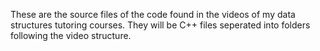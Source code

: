 These are the source files of the code found in the videos of my data structures tutoring courses. They will be C++ files seperated into folders following the video structure.